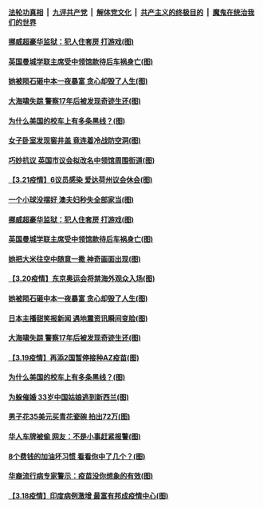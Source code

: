 ####  [法轮功真相](../../../../basic/blob/master/README.md?t=03221331) &nbsp;|&nbsp; [九评共产党](../../../../9ping.md/blob/master/README.md?t=03221331) &nbsp;|&nbsp; [解体党文化](../../../../jtdwh.md/blob/master/README.md?t=03221331)  &nbsp;|&nbsp; [共产主义的终极目的](../../../../gczydzjmd.md/blob/master/README.md?t=03221331) &nbsp;|&nbsp; [魔鬼在统治我们的世界](../../../../mgztzwmdsj.md/blob/master/README.md?t=03221331) 

#### [挪威超豪华监狱：犯人住套房 打游戏(图)](../pages/p3/966279.md?t=03221331) 

#### [英国曼城学联主席受中领馆款待后车祸身亡(图)](../pages/p3/966247.md?t=03221331) 


#### [她被陨石砸中本一夜暴富 贪心却毁了人生(图)](../pages/p3/965990.md?t=03221331) 

#### [大海啸失踪 警察17年后被发现奇迹生还(图)](../pages/p3/966106.md?t=03221331) 

#### [为什么美国的校车上有多条黑线？(图)](../pages/p3/965888.md?t=03221331) 

#### [女子卧室发现窖井盖 竟连着冷战防空洞(图)](../pages/p3/966326.md?t=03221331) 

#### [巧妙抗议 英国市议会拟改名中领馆周围街道(图)](../pages/p3/966307.md?t=03221331) 

#### [【3.21疫情】6议员感染 爱达荷州议会休会(图)](../pages/p3/966287.md?t=03221331) 

#### [一个小球没摆好 澳夫妇秒失全部家当(图)](../pages/p3/966283.md?t=03221331) 

#### [挪威超豪华监狱：犯人住套房 打游戏(图)](../pages/p3/966279.md?t=03221331) 

#### [英国曼城学联主席受中领馆款待后车祸身亡(图)](../pages/p3/966247.md?t=03221331) 

#### [她把大米往空中随意一撒 神奇画面出现(图)](../pages/p3/966225.md?t=03221331) 


#### [【3.20疫情】东京奥运会将禁海外观众入场(图)](../pages/p3/966210.md?t=03221331) 

#### [她被陨石砸中本一夜暴富 贪心却毁了人生(图)](../pages/p3/965990.md?t=03221331) 

#### [日本主播甜笑报新闻 遇地震资讯瞬间变脸(图)](../pages/p3/966126.md?t=03221331) 

#### [大海啸失踪 警察17年后被发现奇迹生还(图)](../pages/p3/966106.md?t=03221331) 

#### [【3.19疫情】再添2国暂停接种AZ疫苗(图)](../pages/p3/966099.md?t=03221331) 

#### [为什么美国的校车上有多条黑线？(图)](../pages/p3/965888.md?t=03221331) 

#### [为躲催婚 33岁中国姑娘逃到新西兰(图)](../pages/p3/966082.md?t=03221331) 

#### [男子花35美元买青花瓷碗 拍出72万(图)](../pages/p3/966076.md?t=03221331) 

#### [华人车牌被偷 网友：不是小事赶紧报警(图)](../pages/p3/966073.md?t=03221331) 

#### [8个费钱的加油坏习惯 看看你中了几个？(图)](../pages/p3/966027.md?t=03221331) 

#### [华裔流行病专家警示：疫苗没你想象的有效(图)](../pages/p3/966006.md?t=03221331) 

#### [【3.18疫情】印度病例激增 最富有邦成疫情中心(图)](../pages/p3/965974.md?t=03221331) 


